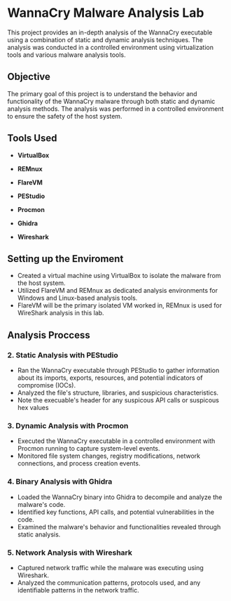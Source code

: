 
# WannaCry Malware Analysis Lab

This project provides an in-depth analysis of the WannaCry executable using a combination of static and dynamic analysis techniques. The analysis was conducted in a controlled environment using virtualization tools and various malware analysis tools.

## Objective

The primary goal of this project is to understand the behavior and functionality of the WannaCry malware through both static and dynamic analysis methods. The analysis was performed in a controlled environment to ensure the safety of the host system.

## Tools Used

- **VirtualBox** 

- **REMnux** 

- **FlareVM**

- **PEStudio**

- **Procmon** 

- **Ghidra** 

- **Wireshark** 

## **Setting up the Enviroment**
   - Created a virtual machine using VirtualBox to isolate the malware from the host system.
   - Utilized FlareVM and REMnux as dedicated analysis environments for Windows and Linux-based analysis tools.
   - FlareVM will be the primary isolated VM worked in, REMnux is used for WireShark analysis in this lab.
## Analysis Proccess

### 2. **Static Analysis with PEStudio**

   - Ran the WannaCry executable through PEStudio to gather information about its imports, exports, resources, and potential indicators of compromise (IOCs).
   - Analyzed the file's structure, libraries, and suspicious characteristics.
   - Note the execuable's header for any suspicous API calls or suspicous hex values

### 3. **Dynamic Analysis with Procmon**

   - Executed the WannaCry executable in a controlled environment with Procmon running to capture system-level events.
   - Monitored file system changes, registry modifications, network connections, and process creation events.

### 4. **Binary Analysis with Ghidra**

   - Loaded the WannaCry binary into Ghidra to decompile and analyze the malware's code.
   - Identified key functions, API calls, and potential vulnerabilities in the code.
   - Examined the malware's behavior and functionalities revealed through static analysis.

### 5. **Network Analysis with Wireshark**

   - Captured network traffic while the malware was executing using Wireshark.
   - Analyzed the communication patterns, protocols used, and any identifiable patterns in the network traffic.
